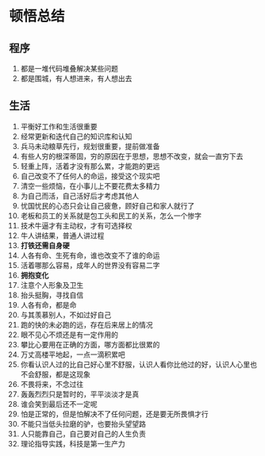 # 顿悟总结

## 程序
1. 都是一堆代码堆叠解决某些问题
2. 都是围城，有人想进来，有人想出去

## 生活
1. 平衡好工作和生活很重要
2. 经常更新和迭代自己的知识库和认知
3. 兵马未动粮草先行，规划很重要，提前做准备
4. 有些人穷的根深蒂固，穷的原因在于思想，思想不改变，就会一直穷下去
5. 轻重上阵，活着才没有那么累，才能跑的更远
6. 自己改变不了任何人的命运，接受这个现实吧
7. 清空一些烦恼，在小事儿上不要花费太多精力
8. 为自己而活，自己活好后才考虑其他人
9. 忧国忧民的心态只会让自己疲惫，顾好自己和家人就行了
10. 老板和员工的关系就是包工头和民工的关系，怎么一个惨字
11. 技术牛逼才有主动权，才有可选择权
12. 牛人讲结果，普通人讲过程
13. **打铁还需自身硬**
14. 人各有命、生死有命，谁也改变不了谁的命运
15. 活着哪那么容易，成年人的世界没有容易二字
16. **拥抱变化**
17. 注意个人形象及卫生
18. 抬头挺胸，寻找自信
19. 人各有命，都是命
20. 与其羡慕别人，不如过好自己
21. 跑的快的未必跑的远，存在后来居上的情况
22. 眼不见心不烦还是有一定作用的
23. 攀比心要用在正确的方面，哪方面都比很累的
24. 万丈高楼平地起，一点一滴积累吧
25. 你看认识人过的比自己好心里不舒服，认识人看你比他过的好，认识人心里也不会舒服，都是这现象
26. 不畏将来，不念过往
27. 轰轰烈烈只是暂时的，平平淡淡才是真
28. 谁会笑到最后还不一定呢
29. 怕是正常的，但是怕解决不了任何问题，还是要无所畏惧才行
30. 不能只当低头拉磨的驴，也要抬头望望路
31. 人只能靠自己，自己要对自己的人生负责
32. 理论指导实践，科技是第一生产力











